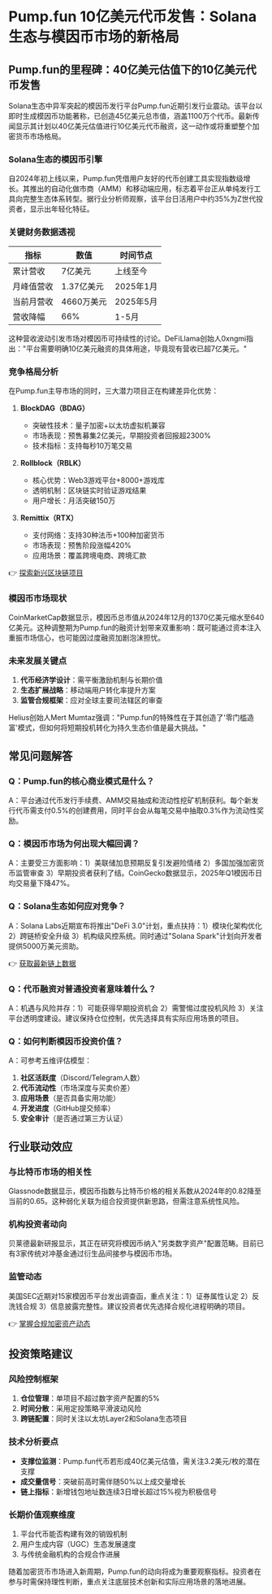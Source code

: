 # Pump.fun 10亿美元代币发售：Solana生态与模因币市场的新格局

## Pump.fun的里程碑：40亿美元估值下的10亿美元代币发售

Solana生态中异军突起的模因币发行平台Pump.fun近期引发行业震动。该平台以即时生成模因币功能著称，已创造45亿美元总市值，涵盖1100万个代币。最新传闻显示其计划以40亿美元估值进行10亿美元代币融资，这一动作或将重塑整个加密货币市场格局。

### Solana生态的模因币引擎
自2024年初上线以来，Pump.fun凭借用户友好的代币创建工具实现指数级增长。其推出的自动化做市商（AMM）和移动端应用，标志着平台正从单纯发行工具向完整生态体系转型。据行业分析师观察，该平台日活用户中约35%为Z世代投资者，显示出年轻化特征。

### 关键财务数据透视
| 指标         | 数值           | 时间节点       |
|--------------|----------------|----------------|
| 累计营收     | 7亿美元        | 上线至今       |
| 月峰值营收   | 1.37亿美元     | 2025年1月      |
| 当前月营收   | 4660万美元     | 2025年5月      |
| 营收降幅     | 66%            | 1-5月          |

这种营收波动引发市场对模因币可持续性的讨论。DeFiLlama创始人0xngmi指出："平台需要明确10亿美元融资的具体用途，毕竟现有营收已超7亿美元。"

### 竞争格局分析
在Pump.fun主导市场的同时，三大潜力项目正在构建差异化优势：

1. **BlockDAG（BDAG）**
   - 突破性技术：量子加密+以太坊虚拟机兼容
   - 市场表现：预售募集2亿美元，早期投资者回报超2300%
   - 技术指标：支持每秒10万笔交易

2. **Rollblock（RBLK）**
   - 核心优势：Web3游戏平台+8000+游戏库
   - 透明机制：区块链实时验证游戏结果
   - 用户增长：月活突破150万

3. **Remittix（RTX）**
   - 支付网络：支持30种法币+100种加密货币
   - 市场表现：预售阶段涨幅420%
   - 应用场景：覆盖跨境电商、跨境汇款

👉 [探索新兴区块链项目](https://bit.ly/okx_welcome)

### 模因币市场现状
CoinMarketCap数据显示，模因币总市值从2024年12月的1370亿美元缩水至640亿美元。这种调整期为Pump.fun的融资计划带来双重影响：既可能通过资本注入重振市场信心，也可能因过度融资加剧泡沫担忧。

### 未来发展关键点
1. **代币经济学设计**：需平衡激励机制与长期价值
2. **生态扩展战略**：移动端用户转化率提升方案
3. **监管合规框架**：应对全球主要司法辖区的审查

Helius创始人Mert Mumtaz强调："Pump.fun的特殊性在于其创造了'零门槛造富'模式，但如何将短期投机转化为持久生态价值是最大挑战。"

## 常见问题解答

### Q：Pump.fun的核心商业模式是什么？
A：平台通过代币发行手续费、AMM交易抽成和流动性挖矿机制获利。每个新发行代币需支付0.5%的创建费用，同时平台会从每笔交易中抽取0.3%作为流动性奖励。

### Q：模因币市场为何出现大幅回调？
A：主要受三方面影响：1）美联储加息预期反复引发避险情绪 2）多国加强加密货币监管审查 3）早期投资者获利了结。CoinGecko数据显示，2025年Q1模因币日均交易量下降47%。

### Q：Solana生态如何应对竞争？
A：Solana Labs近期宣布将推出"DeFi 3.0"计划，重点扶持：1）模块化架构优化 2）跨链桥安全升级 3）机构级风控系统。同时通过"Solana Spark"计划向开发者提供5000万美元资助。

👉 [获取最新链上数据](https://bit.ly/okx_welcome)

### Q：代币融资对普通投资者意味着什么？
A：机遇与风险并存：1）可能获得早期投资机会 2）需警惕过度投机风险 3）关注平台透明度建设。建议保持仓位控制，优先选择具有实际应用场景的项目。

### Q：如何判断模因币投资价值？
A：可参考五维评估模型：
1. **社区活跃度**（Discord/Telegram人数）
2. **代币流动性**（市场深度与买卖价差）
3. **应用场景**（是否具备实用功能）
4. **开发进度**（GitHub提交频率）
5. **安全审计**（是否通过第三方认证）

## 行业联动效应

### 与比特币市场的相关性
Glassnode数据显示，模因币指数与比特币价格的相关系数从2024年的0.82降至当前的0.65。这种弱化关联为组合投资提供新思路，但需注意系统性风险。

### 机构投资者动向
贝莱德最新研报显示，其正在研究将模因币纳入"另类数字资产"配置范畴。目前已有3家传统对冲基金通过衍生品间接参与模因币市场。

### 监管动态
美国SEC近期对15家模因币平台发出调查函，重点关注：1）证券属性认定 2）反洗钱合规 3）信息披露完整性。建议投资者优先选择合规化进程明确的项目。

👉 [掌握合规加密资产动态](https://bit.ly/okx_welcome)

## 投资策略建议

### 风险控制框架
1. **仓位管理**：单项目不超过数字资产配置的5%
2. **时间分散**：采用定投策略平滑波动风险
3. **跨链配置**：同时关注以太坊Layer2和Solana生态项目

### 技术分析要点
- **支撑位监测**：Pump.fun代币若形成40亿美元估值，需关注3.2美元/枚的潜在支撑
- **成交量信号**：突破前高时需伴随50%以上成交量增长
- **链上指标**：新增钱包地址数连续3日增长超过15%视为积极信号

### 长期价值观察维度
1. 平台代币能否构建有效的销毁机制
2. 用户生成内容（UGC）生态发展速度
3. 与传统金融机构的合规合作进展

随着加密货币市场进入新周期，Pump.fun的动向将成为重要观察指标。投资者在参与时需保持理性判断，重点关注底层技术创新和实际应用场景的落地进展。